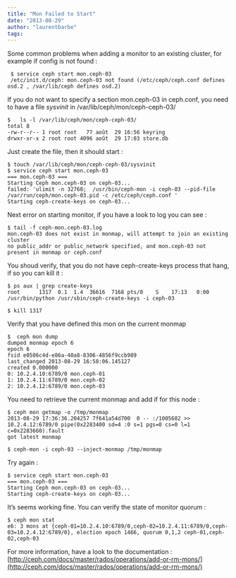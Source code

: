 ```yaml
---
title: "Mon Failed to Start"
date: "2013-08-29"
author: "laurentbarbe"
tags: 
---
```


Some common problems when adding a monitor to an existing cluster, for example if config is not found :

```
 $ service ceph start mon.ceph-03
 /etc/init.d/ceph: mon.ceph-03 not found (/etc/ceph/ceph.conf defines osd.2 , /var/lib/ceph defines osd.2)
```

If you do not want to specify a section mon.ceph-03 in ceph.conf, you need to have a file _sysvinit_ in /var/lib/ceph/mon/ceph-ceph-03/

```
$   ls -l /var/lib/ceph/mon/ceph-ceph-03/
total 8
-rw-r--r-- 1 root root   77 août  29 16:56 keyring
drwxr-xr-x 2 root root 4096 août  29 17:03 store.db
```

Just create the file, then it should start :

```
$ touch /var/lib/ceph/mon/ceph-ceph-03/sysvinit
$ service ceph start mon.ceph-03
=== mon.ceph-03 === 
Starting Ceph mon.ceph-03 on ceph-03...
failed: 'ulimit -n 32768;  /usr/bin/ceph-mon -i ceph-03 --pid-file /var/run/ceph/mon.ceph-03.pid -c /etc/ceph/ceph.conf '
Starting ceph-create-keys on ceph-03...
```

Next error on starting monitor, if you have a look to log you can see :

```
$ tail -f ceph-mon.ceph-03.log
mon.ceph-03 does not exist in monmap, will attempt to join an existing cluster
no public_addr or public_network specified, and mon.ceph-03 not present in monmap or ceph.conf
```

You shoud verify, that you do not have ceph-create-keys process that hang, if so you can kill it :

```
$ ps aux | grep create-keys
root      1317  0.1  1.4  36616  7168 pts/0    S    17:13   0:00 /usr/bin/python /usr/sbin/ceph-create-keys -i ceph-03

$ kill 1317
```

Verify that you have defined this mon on the current monmap

```
$  ceph mon dump
dumped monmap epoch 6
epoch 6
fsid e0506c4d-e86a-40a8-8306-4856f9ccb989
last_changed 2013-08-29 16:58:06.145127
created 0.000000
0: 10.2.4.10:6789/0 mon.ceph-01
1: 10.2.4.11:6789/0 mon.ceph-02
2: 10.2.4.12:6789/0 mon.ceph-03
```

You need to retrieve the current monmap and add if for this node :

```
$ ceph mon getmap -o /tmp/monmap
2013-08-29 17:36:36.204257 7f641a54d700  0 -- :/1005682 >> 10.2.4.12:6789/0 pipe(0x2283400 sd=4 :0 s=1 pgs=0 cs=0 l=1 c=0x2283660).fault
got latest monmap

$ ceph-mon -i ceph-03 --inject-monmap /tmp/monmap
```

Try again :

```
$ service ceph start mon.ceph-03
=== mon.ceph-03 === 
Starting Ceph mon.ceph-03 on ceph-03...
Starting ceph-create-keys on ceph-03...
```

It’s seems working fine. You can verify the state of monitor quorum :

```
$ ceph mon stat
e6: 3 mons at {ceph-01=10.2.4.10:6789/0,ceph-02=10.2.4.11:6789/0,ceph-03=10.2.4.12:6789/0}, election epoch 1466, quorum 0,1,2 ceph-01,ceph-02,ceph-03
```

For more information, have a look to the documentation : [http://ceph.com/docs/master/rados/operations/add-or-rm-mons/](http://ceph.com/docs/master/rados/operations/add-or-rm-mons/)
